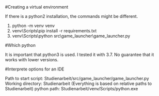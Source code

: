 #Creating a virtual environment

If there is a python2 installation, the commands might be different.
1. python -m venv venv
2. venv\Scripts\pip install -r requirements.txt
3. venv\Scripts\python src\game_launcher\game_launcher.py

#Which python

It is important that python3 is used. I tested it with 3.7.
No guarantee that it works with lower versions.

#Interprete options for an IDE

Path to start script: Studienarbeit/src/game_launcher/game_launcher.py
Working directory: Studienarbeit (Everything is based on relative paths to Studienarbeit)
python path: Studienarbeit/venv/Scripts/python.exe
